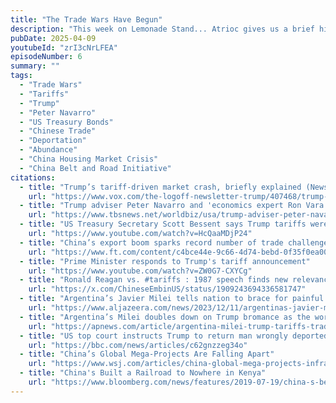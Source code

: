 ```yaml
---
title: "The Trade Wars Have Begun"
description: "This week on Lemonade Stand... Atrioc gives us a brief history lesson, Aiden adopts a Korean Child, and DougDoug explores what happens when you build too much."
pubDate: 2025-04-09
youtubeId: "zrI3cNrLFEA"
episodeNumber: 6
summary: ""
tags:
  - "Trade Wars"
  - "Tariffs"
  - "Trump"
  - "Peter Navarro"
  - "US Treasury Bonds"
  - "Chinese Trade"
  - "Deportation"
  - "Abundance"
  - "China Housing Market Crisis"
  - "China Belt and Road Initiative"
citations:
  - title: "Trump’s tariff-driven market crash, briefly explained (News is mentioned not the article)"
    url: "https://www.vox.com/the-logoff-newsletter-trump/407468/trump-tariff-market-crash-economy-recession"
  - title: "Trump adviser Peter Navarro and 'economics expert Ron Vara' are same person (News is mentioned not the article)"
    url: "https://www.tbsnews.net/worldbiz/usa/trump-adviser-peter-navarro-and-economics-expert-ron-vara-are-same-person-1111331"
  - title: "US Treasury Secretary Scott Bessent says Trump tariffs were a 'negotiating strategy' (Same interview but different news channel)"
    url: "https://www.youtube.com/watch?v=HcQaaMDjP24"
  - title: "China’s export boom sparks record number of trade challenges (Includes graphs from slides)"
    url: "https://www.ft.com/content/c4bce44e-9c66-4d74-bebd-0f35f0ea007f"
  - title: "Prime Minister responds to Trump's tariff announcement"
    url: "https://www.youtube.com/watch?v=ZW0G7-CXYCg"
  - title: "Ronald Reagan vs. #tariffs : 1987 speech finds new relevance in 2025 @ChineseEmbinUS"
    url: "https://x.com/ChineseEmbinUS/status/1909243694336581747"
  - title: "Argentina’s Javier Milei tells nation to brace for painful economic shock (News is mentioned not the article)"
    url: "https://www.aljazeera.com/news/2023/12/11/argentinas-javier-milei-tells-nation-to-brace-for-painful-economic-shock"
  - title: "Argentina’s Milei doubles down on Trump bromance as the world reels from trade shock"
    url: "https://apnews.com/article/argentina-milei-trump-tariffs-trade-maralago-imf-f32bdc39d79632dfa9fdd3a1e05fb0a3"
  - title: "US top court instructs Trump to return man wrongly deported to El Salvador"
    url: "https://bbc.com/news/articles/c62gnzzeg34o"
  - title: "China’s Global Mega-Projects Are Falling Apart"
    url: "https://www.wsj.com/articles/china-global-mega-projects-infrastructure-falling-apart-11674166180"
  - title: "China's Built a Railroad to Nowhere in Kenya"
    url: "https://www.bloomberg.com/news/features/2019-07-19/china-s-belt-and-road-leaves-kenya-with-a-railroad-to-nowhere?embedded-checkout=true"
---
```

